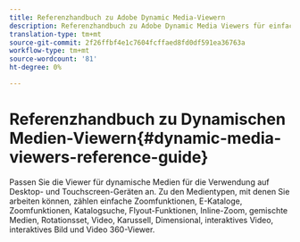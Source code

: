 ```yaml
---
title: Referenzhandbuch zu Adobe Dynamic Media-Viewern
description: Referenzhandbuch zu Adobe Dynamic Media Viewers für einfache Zoom-, E-Katalog-, Zoom-, E-Katalog-, E-Katalog-, Flyout-, Inline-Zoom-, gemischte Medien, Rotationsset, Video, Karussell, Dimensional-, interaktives Video, interaktives Bild und Video 360-Viewer.
translation-type: tm+mt
source-git-commit: 2f26ffbf4e1c7604fcffaed8fd0df591ea36763a
workflow-type: tm+mt
source-wordcount: '81'
ht-degree: 0%

---
```



# Referenzhandbuch zu Dynamischen Medien-Viewern{#dynamic-media-viewers-reference-guide}

Passen Sie die Viewer für dynamische Medien für die Verwendung auf Desktop- und Touchscreen-Geräten an. Zu den Medientypen, mit denen Sie arbeiten können, zählen einfache Zoomfunktionen, E-Kataloge, Zoomfunktionen, Katalogsuche, Flyout-Funktionen, Inline-Zoom, gemischte Medien, Rotationsset, Video, Karussell, Dimensional, interaktives Video, interaktives Bild und Video 360-Viewer.

